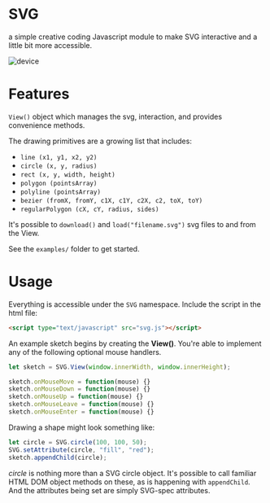 # SVG

a simple creative coding Javascript module to make SVG interactive and a little bit more accessible.

![device](https://raw.github.com/robbykraft/SVG/master/examples/dragon.svg)

# Features

`View()` object which manages the svg, interaction, and provides convenience methods.

The drawing primitives are a growing list that includes:

* `line (x1, y1, x2, y2)`
* `circle (x, y, radius)`
* `rect (x, y, width, height)`
* `polygon (pointsArray)`
* `polyline (pointsArray)`
* `bezier (fromX, fromY, c1X, c1Y, c2X, c2, toX, toY)`
* `regularPolygon (cX, cY, radius, sides)`

It's possible to `download()` and `load("filename.svg")` svg files to and from the View.

See the `examples/` folder to get started.

# Usage

Everything is accessible under the `SVG` namespace. Include the script in the html file:

```html
<script type="text/javascript" src="svg.js"></script>
```

An example sketch begins by creating the **View()**. You're able to implement any of the following optional mouse handlers.

```javascript
let sketch = SVG.View(window.innerWidth, window.innerHeight);

sketch.onMouseMove = function(mouse) {}
sketch.onMouseDown = function(mouse) {}
sketch.onMouseUp = function(mouse) {}
sketch.onMouseLeave = function(mouse) {}
sketch.onMouseEnter = function(mouse) {}
```

Drawing a shape might look something like:

```javascript
let circle = SVG.circle(100, 100, 50);
SVG.setAttribute(circle, "fill", "red");
sketch.appendChild(circle);
```

*circle* is nothing more than a SVG circle object. It's possible to call familiar HTML DOM object methods on these, as is happening with `appendChild`. And the attributes being set are simply SVG-spec attributes.
